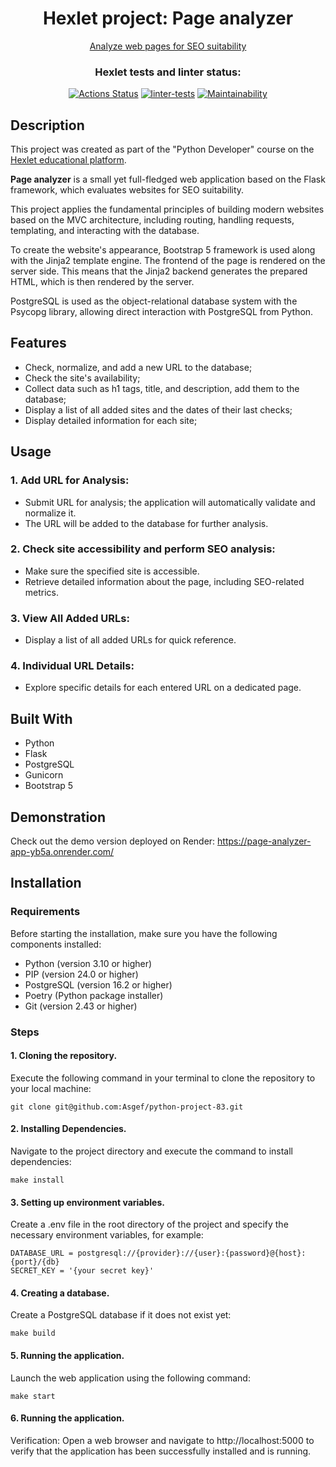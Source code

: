 <div align="center">

  <h1>Hexlet project: Page analyzer</h1>

  [Analyze web pages for SEO suitability](https://page-analyzer-app-yb5a.onrender.com/)
  



### Hexlet tests and linter status:
[![Actions Status](https://github.com/Asgef/python-project-83/actions/workflows/hexlet-check.yml/badge.svg)](https://github.com/Asgef/python-project-83/actions)  [![linter-tests](https://github.com/Asgef/python-project-83/actions/workflows/main.yml/badge.svg)](https://github.com/Asgef/python-project-83/actions/workflows/main.yml)  [![Maintainability](https://api.codeclimate.com/v1/badges/243c8fb73479ed6d03a3/maintainability)](https://codeclimate.com/github/Asgef/python-project-83/maintainability)

</div>

## Description

This project was created as part of the "Python Developer" course on the [Hexlet educational platform](https://hexlet.io).


**Page analyzer** is a small yet full-fledged web application based on the Flask framework, which evaluates websites for SEO suitability.

This project applies the fundamental principles of building modern websites based on the MVC architecture, including routing, handling requests, templating, and interacting with the database.

To create the website's appearance, Bootstrap 5 framework is used along with the Jinja2 template engine. The frontend of the page is rendered on the server side. This means that the Jinja2 backend generates the prepared HTML, which is then rendered by the server.

PostgreSQL is used as the object-relational database system with the Psycopg library, allowing direct interaction with PostgreSQL from Python.


## Features

- Check, normalize, and add a new URL to the database;
- Check the site's availability;
- Collect data such as h1 tags, title, and description, add them to the database;
- Display a list of all added sites and the dates of their last checks;
- Display detailed information for each site;

## Usage

### 1. Add URL for Analysis:
   - Submit URL for analysis; the application will automatically validate and normalize it.
   - The URL will be added to the database for further analysis.

### 2. Check site accessibility and perform SEO analysis:
   - Make sure the specified site is accessible.
   - Retrieve detailed information about the page, including SEO-related metrics.

### 3. View All Added URLs:
   - Display a list of all added URLs for quick reference.

### 4. Individual URL Details:
   - Explore specific details for each entered URL on a dedicated page.


## Built With
- Python
- Flask
- PostgreSQL
- Gunicorn
- Bootstrap 5

## Demonstration
Check out the demo version deployed on Render:
https://page-analyzer-app-yb5a.onrender.com/


## Installation

 ### Requirements
Before starting the installation, make sure you have the following components 
 installed:

- Python (version 3.10 or higher)
- PIP (version 24.0 or higher)
- PostgreSQL (version 16.2 or higher)
- Poetry (Python package installer)
- Git (version 2.43 or higher)


### Steps


#### 1. Cloning the repository.
Execute the following command in your terminal to clone the repository to your local machine:


    git clone git@github.com:Asgef/python-project-83.git


#### 2. Installing Dependencies.
Navigate to the project directory and execute the command to install dependencies:


    make install


#### 3. Setting up environment variables.
Create a .env file in the root directory of the project and specify the necessary environment variables, for example:


    DATABASE_URL = postgresql://{provider}://{user}:{password}@{host}:{port}/{db}
    SECRET_KEY = '{your secret key}'


#### 4. Creating a database.
Create a PostgreSQL database if it does not exist yet:


    make build


#### 5. Running the application.
Launch the web application using the following command:

    make start


#### 6. Running the application.
Verification:
Open a web browser and navigate to http://localhost:5000 to verify that the application has been successfully installed and is running.